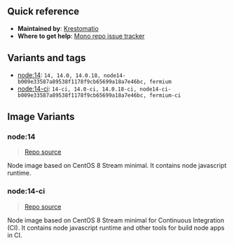 ## Quick reference
- **Maintained by**:
[Krestomatio](https://github.com/krestomatio)
- **Where to get help**:
[Mono repo issue tracker](https://github.com/krestomatio/container_builder/issues)

## Variants and tags
- [node:14](#node14): `14, 14.0, 14.0.18, node14-b009e33587a89538f1178f9cb65699a18a7e46bc, fermium`
- [node:14-ci](#node14-ci): `14-ci, 14.0-ci, 14.0.18-ci, node14-ci-b009e33587a89538f1178f9cb65699a18a7e46bc, fermium-ci`


## Image Variants
### node:14
> [Repo source](https://github.com/krestomatio/container_builder/tree/master/node/node14)

Node image based on CentOS 8 Stream minimal. It contains node javascript runtime.

### node:14-ci
> [Repo source](https://github.com/krestomatio/container_builder/tree/master/node/node14-ci)

Node image based on CentOS 8 Stream minimal for Continuous Integration (CI). It contains node javascript runtime and other tools for build node apps in CI.

